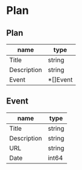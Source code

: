 # Plan

## Plan

|  name         |  type      |
| ------------- | ---------- |
|  Title        |  string    |
|  Description  |  string    |
|  Event        |  *[]Event  |

## Event

|  name         |  type    |
| ------------- | -------- |
|  Title        |  string  |
|  Description  |  string  |
|  URL          |  string  |
|  Date         |  int64   |
